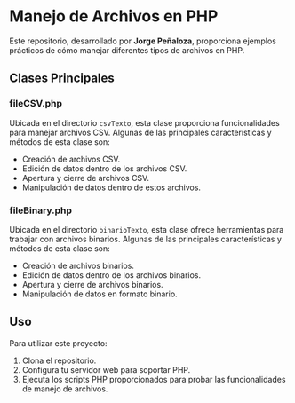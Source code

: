  
# Manejo de Archivos en PHP

Este repositorio, desarrollado por **Jorge Peñaloza**, proporciona ejemplos prácticos de cómo manejar diferentes tipos de archivos en PHP.

## Clases Principales

### fileCSV.php

Ubicada en el directorio `csvTexto`, esta clase proporciona funcionalidades para manejar archivos CSV. Algunas de las principales características y métodos de esta clase son:

- Creación de archivos CSV.
- Edición de datos dentro de los archivos CSV.
- Apertura y cierre de archivos CSV.
- Manipulación de datos dentro de estos archivos.

### fileBinary.php

Ubicada en el directorio `binarioTexto`, esta clase ofrece herramientas para trabajar con archivos binarios. Algunas de las principales características y métodos de esta clase son:

- Creación de archivos binarios.
- Edición de datos dentro de los archivos binarios.
- Apertura y cierre de archivos binarios.
- Manipulación de datos en formato binario.

## Uso

Para utilizar este proyecto:

1. Clona el repositorio.
2. Configura tu servidor web para soportar PHP.
3. Ejecuta los scripts PHP proporcionados para probar las funcionalidades de manejo de archivos.



